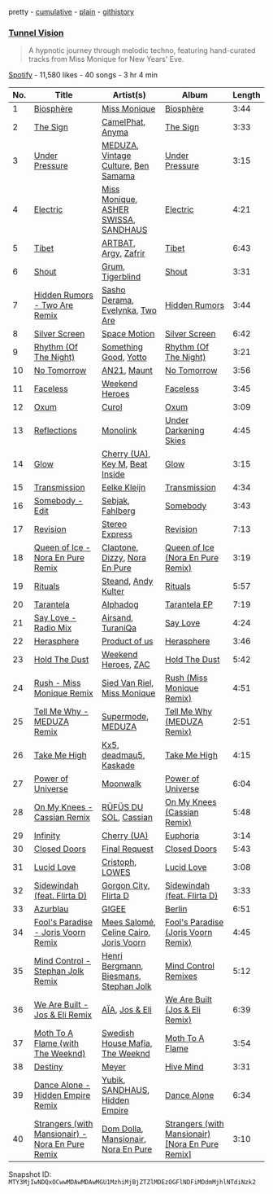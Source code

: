pretty - [cumulative](/playlists/cumulative/37i9dQZF1DX9gPDOAK0Yqv.md) - [plain](/playlists/plain/37i9dQZF1DX9gPDOAK0Yqv) - [githistory](https://github.githistory.xyz/mackorone/spotify-playlist-archive/blob/main/playlists/plain/37i9dQZF1DX9gPDOAK0Yqv)

### [Tunnel Vision](https://open.spotify.com/playlist/37i9dQZF1DX9gPDOAK0Yqv)

> A hypnotic journey through melodic techno, featuring hand\-curated tracks from Miss Monique for New Years' Eve.

[Spotify](https://open.spotify.com/user/spotify) - 11,580 likes - 40 songs - 3 hr 4 min

| No. | Title | Artist(s) | Album | Length |
|---|---|---|---|---|
| 1 | [Biosphère](https://open.spotify.com/track/4yxlVbgJ5OdE9ipFOSMNGP) | [Miss Monique](https://open.spotify.com/artist/29TpNOsTNYbLb6Xa10H0PR) | [Biosphère](https://open.spotify.com/album/2Cu8QDxQTHq57dOO2GfkFO) | 3:44 |
| 2 | [The Sign](https://open.spotify.com/track/0hjRzBuGh9qGGzcbW7xK12) | [CamelPhat](https://open.spotify.com/artist/240wlM8vDrf6S4zCyzGj2W), [Anyma](https://open.spotify.com/artist/4iBwchw0U0GZv5RfVYSMxN) | [The Sign](https://open.spotify.com/album/1ayB1Y1h0ZNW9MECEA7QSb) | 3:33 |
| 3 | [Under Pressure](https://open.spotify.com/track/7q887Wj7xbhsSKhHct5xKM) | [MEDUZA](https://open.spotify.com/artist/0xRXCcSX89eobfrshSVdyu), [Vintage Culture](https://open.spotify.com/artist/28uJnu5EsrGml2tBd7y8ts), [Ben Samama](https://open.spotify.com/artist/3MICPvsOVZdedC4KnDT0S4) | [Under Pressure](https://open.spotify.com/album/22RgvmuvHeXfiXozVioC2Q) | 3:15 |
| 4 | [Electric](https://open.spotify.com/track/62piGIpUTsY8HA7tdjfLS8) | [Miss Monique](https://open.spotify.com/artist/29TpNOsTNYbLb6Xa10H0PR), [ASHER SWISSA](https://open.spotify.com/artist/4ZLrfqX4cxTrthF8AILMAM), [SANDHAUS](https://open.spotify.com/artist/3VPDTHXbhY1NdFM3xpf2Ta) | [Electric](https://open.spotify.com/album/6aAEMDfaoCNQu1d3EgszPX) | 4:21 |
| 5 | [Tibet](https://open.spotify.com/track/7xvl39LuJ8o5yeHR1kta90) | [ARTBAT](https://open.spotify.com/artist/3BkRu2TGd2I1uBxZKddfg1), [Argy](https://open.spotify.com/artist/1NaQOKgddaJipUtmptb7GI), [Zafrir](https://open.spotify.com/artist/3DJVDo0kd19fZXpTabasOX) | [Tibet](https://open.spotify.com/album/6mQ61LMEZzW5HAvFWFumbK) | 6:43 |
| 6 | [Shout](https://open.spotify.com/track/2BB24tcKHCZtp14guuVeaJ) | [Grum](https://open.spotify.com/artist/3VEqFWRt47xQAZJMBF3duQ), [Tigerblind](https://open.spotify.com/artist/3Uy3rel4Zw9anDMtPIU9IA) | [Shout](https://open.spotify.com/album/00u18CYVfC2LTCaUUoYOfu) | 3:31 |
| 7 | [Hidden Rumors \- Two Are Remix](https://open.spotify.com/track/7xkBKYnHHoY8dBlzEPbFjX) | [Sasho Derama](https://open.spotify.com/artist/0fR4ObUrtCv0JhegTL3fyF), [Evelynka](https://open.spotify.com/artist/2GfOeShdTYQziYC2HjP8PN), [Two Are](https://open.spotify.com/artist/3B5IcLPD64jPRgHsSnvHUD) | [Hidden Rumors](https://open.spotify.com/album/1eNRuJWsx6mm9tLaPppOU7) | 3:44 |
| 8 | [Silver Screen](https://open.spotify.com/track/6lBySALfpud2idAf6X6Pqi) | [Space Motion](https://open.spotify.com/artist/1k7iyyK6j5IJzF0cUMcaGY) | [Silver Screen](https://open.spotify.com/album/3SJu0buwmV07qtrRSvHY7U) | 6:42 |
| 9 | [Rhythm \(Of The Night\)](https://open.spotify.com/track/4G58eym5EGj8ZG1qt8DXIx) | [Something Good](https://open.spotify.com/artist/0g5BdWwyb5SWkGnz9p4neX), [Yotto](https://open.spotify.com/artist/5Dyfxq0ZrFjjeFBdSNxDbo) | [Rhythm \(Of The Night\)](https://open.spotify.com/album/3i4rXOFxdMqzFJtXTxV1IW) | 3:21 |
| 10 | [No Tomorrow](https://open.spotify.com/track/1KiKIjnfm2is7U2iBEebda) | [AN21](https://open.spotify.com/artist/3wPBMtzFP84b7UN786Sxhn), [Maunt](https://open.spotify.com/artist/23VFpXmOCxnReEwvUCulSb) | [No Tomorrow](https://open.spotify.com/album/78OyyeUJyyoYRHDLtBzsqi) | 3:56 |
| 11 | [Faceless](https://open.spotify.com/track/3kqt49NJLMtAkmjuAsQq79) | [Weekend Heroes](https://open.spotify.com/artist/0f38k6IM0q7Je0QihLXpD8) | [Faceless](https://open.spotify.com/album/74BOGboC3BF4wz3IbThmDj) | 3:45 |
| 12 | [Oxum](https://open.spotify.com/track/4x9XExsgIQcNMVN3AU482m) | [Curol](https://open.spotify.com/artist/334DQtGwD8Ic96L1RjIhzX) | [Oxum](https://open.spotify.com/album/01euR0VLorIF6V1Tck6zSo) | 3:09 |
| 13 | [Reflections](https://open.spotify.com/track/6xNOV4axXIb0dvK9BPPbkC) | [Monolink](https://open.spotify.com/artist/2I4hRNCYkPKJQlkoEZKjYx) | [Under Darkening Skies](https://open.spotify.com/album/7fDsHkCbzW928mVa9irayU) | 4:45 |
| 14 | [Glow](https://open.spotify.com/track/23JSH0fUpozxb9CXdj7N0t) | [Cherry \(UA\)](https://open.spotify.com/artist/6xuIqCB0qedzXRYmj7fsGq), [Key M](https://open.spotify.com/artist/07Qi2q13nYmKw8Od4b27yC), [Beat Inside](https://open.spotify.com/artist/07p35pRvdiok1g93a16n6n) | [Glow](https://open.spotify.com/album/7vrFJZ7jrKe9uKclV9gtQs) | 3:15 |
| 15 | [Transmission](https://open.spotify.com/track/0q4jvSCvU5fVkq1X5Fhcri) | [Eelke Kleijn](https://open.spotify.com/artist/1FY8kqUQKHwjibwLbp5cey) | [Transmission](https://open.spotify.com/album/03qFRpGEpGRtDfJr8xfLxu) | 4:34 |
| 16 | [Somebody \- Edit](https://open.spotify.com/track/6cdZ4dvrNBK7ZjN896yVw3) | [Sebjak](https://open.spotify.com/artist/4WaTBVJBxGQ71Ch0swa8DA), [Fahlberg](https://open.spotify.com/artist/6lFGvLLUwT6MB6Fx0CkRwk) | [Somebody](https://open.spotify.com/album/6A6oGWjdOX6v40tZU9pW44) | 3:43 |
| 17 | [Revision](https://open.spotify.com/track/6Sx4f9KKwMl2YRguEqiL0A) | [Stereo Express](https://open.spotify.com/artist/3j2zB13syOvCyrkJIomEA2) | [Revision](https://open.spotify.com/album/5zfHOeT9bFwQQm8H95crzB) | 7:13 |
| 18 | [Queen of Ice \- Nora En Pure Remix](https://open.spotify.com/track/2qrBzOokp9UlLY712vglIy) | [Claptone](https://open.spotify.com/artist/4mncDFjVLUa3s025Tct3Ry), [Dizzy](https://open.spotify.com/artist/0g3BS5QoR5r6pOAg1tvwXv), [Nora En Pure](https://open.spotify.com/artist/24DO0PijjITGIEWsO8XaPs) | [Queen of Ice \(Nora En Pure Remix\)](https://open.spotify.com/album/6o5REIm1HCnvCQXG8gqC6P) | 3:19 |
| 19 | [Rituals](https://open.spotify.com/track/4AgbFfaJGqz7vBCpmapJQO) | [Steand](https://open.spotify.com/artist/2lX40grYVkSFaWX6vWOquI), [Andy Kulter](https://open.spotify.com/artist/2wHIfsNcNgN0dKxYa2XOF6) | [Rituals](https://open.spotify.com/album/6aPY8GoHHfEUv1aVMMf58J) | 5:57 |
| 20 | [Tarantela](https://open.spotify.com/track/4xjqeielYeZXr0GiRz9Cce) | [Alphadog](https://open.spotify.com/artist/0BCwCDWFMwyKChehFuZFdG) | [Tarantela EP](https://open.spotify.com/album/24XtPl6YMbPCVV3QJiPIjs) | 7:19 |
| 21 | [Say Love \- Radio Mix](https://open.spotify.com/track/5Wlpy9LzfhRnZgeUcXkUXh) | [Airsand](https://open.spotify.com/artist/4rlSlj2XnxKA05eZ7sLWSC), [TuraniQa](https://open.spotify.com/artist/7kXkMWoPg5UfAc4LQmfI9V) | [Say Love](https://open.spotify.com/album/0ZvWPjOwDxNRAqubn8b1u7) | 4:24 |
| 22 | [Herasphere](https://open.spotify.com/track/2Rfw4Uk6CWclegfJZXgNx0) | [Product of us](https://open.spotify.com/artist/3i96K8H7eWV10ieGS2I6w6) | [Herasphere](https://open.spotify.com/album/5PaHjPzBfVsLTNAuaywDhJ) | 3:46 |
| 23 | [Hold The Dust](https://open.spotify.com/track/7fmbCNSq2uoIT0sQgINTis) | [Weekend Heroes](https://open.spotify.com/artist/0f38k6IM0q7Je0QihLXpD8), [ZAC](https://open.spotify.com/artist/5xUXAwPZ98FzFgjTNOIPyv) | [Hold The Dust](https://open.spotify.com/album/47xEbVhO9MaVQzDfL9t6sd) | 5:42 |
| 24 | [Rush \- Miss Monique Remix](https://open.spotify.com/track/0vlauZfceQ2eiuqwDMf1jb) | [Sied Van Riel](https://open.spotify.com/artist/1Cv0KzvQ0KP210KdmQQQUF), [Miss Monique](https://open.spotify.com/artist/29TpNOsTNYbLb6Xa10H0PR) | [Rush \(Miss Monique Remix\)](https://open.spotify.com/album/7vF6BoJz2iWApof9NfB1W6) | 4:51 |
| 25 | [Tell Me Why \- MEDUZA Remix](https://open.spotify.com/track/7jrMFjEq0t09f7m3HnnWXl) | [Supermode](https://open.spotify.com/artist/7urnl0uH1w3NCoErxw7AUK), [MEDUZA](https://open.spotify.com/artist/0xRXCcSX89eobfrshSVdyu) | [Tell Me Why \(MEDUZA Remix\)](https://open.spotify.com/album/6CTjQWx50yUs4wNu95cnlM) | 2:51 |
| 26 | [Take Me High](https://open.spotify.com/track/1EF8Ya2wALJOufB5VQAwtt) | [Kx5](https://open.spotify.com/artist/2avRYQUWQpIkzJOEkf0MdY), [deadmau5](https://open.spotify.com/artist/2CIMQHirSU0MQqyYHq0eOx), [Kaskade](https://open.spotify.com/artist/6TQj5BFPooTa08A7pk8AQ1) | [Take Me High](https://open.spotify.com/album/45QHBYLqcIq50K0yCt43J7) | 4:15 |
| 27 | [Power of Universe](https://open.spotify.com/track/5U7LGWuifQ0agJ8kWoJ0ra) | [Moonwalk](https://open.spotify.com/artist/1khyIydqanugacJyKdmceT) | [Power of Universe](https://open.spotify.com/album/1Dx8Mh4vL259V4ENQOnYal) | 6:04 |
| 28 | [On My Knees \- Cassian Remix](https://open.spotify.com/track/1CSpqWhM6rbOvA268uT9jh) | [RÜFÜS DU SOL](https://open.spotify.com/artist/5Pb27ujIyYb33zBqVysBkj), [Cassian](https://open.spotify.com/artist/1ChtRJ3f4rbv4vtz87i6CD) | [On My Knees \(Cassian Remix\)](https://open.spotify.com/album/45YkAIprd06F6G1zKJiJ4B) | 5:48 |
| 29 | [Infinity](https://open.spotify.com/track/4h867FJKioG1h0nZZ7hwgN) | [Cherry \(UA\)](https://open.spotify.com/artist/6xuIqCB0qedzXRYmj7fsGq) | [Euphoria](https://open.spotify.com/album/2QTLHBhDtEm7HwOsCBk9Tk) | 3:14 |
| 30 | [Closed Doors](https://open.spotify.com/track/0UNbGjrR3WQgekwcTagh44) | [Final Request](https://open.spotify.com/artist/3NVOeVf2oPolFbXeTjdb3x) | [Closed Doors](https://open.spotify.com/album/3pH6GlrVlPuxjs5Aulu93A) | 5:43 |
| 31 | [Lucid Love](https://open.spotify.com/track/4lxezjHzTpF81nMNixy1OS) | [Cristoph](https://open.spotify.com/artist/532SqCIYmJyXEdEiCJLgYG), [LOWES](https://open.spotify.com/artist/1mbybf2CrAiwWiznqA8R3g) | [Lucid Love](https://open.spotify.com/album/4fyUu9Mo0l6bRztTTe0ouz) | 3:08 |
| 32 | [Sidewindah \(feat\. Flirta D\)](https://open.spotify.com/track/3NGC2t1KnSOFcDQv8EI2Pl) | [Gorgon City](https://open.spotify.com/artist/4VNQWV2y1E97Eqo2D5UTjx), [Flirta D](https://open.spotify.com/artist/2G9VTaPA12WZVovEImUtsR) | [Sidewindah \(feat\. Flirta D\)](https://open.spotify.com/album/43sQLpO0FFy5wfXcWyyXCm) | 3:33 |
| 33 | [Azurblau](https://open.spotify.com/track/5x6sZ6mz23tTf7lCCa7F7A) | [GIGEE](https://open.spotify.com/artist/7mqebOCOql0RKtn1bGUdOd) | [Berlin](https://open.spotify.com/album/58Mt8Tv2EEMupogXTFC9pB) | 6:51 |
| 34 | [Fool's Paradise \- Joris Voorn Remix](https://open.spotify.com/track/4SH7CUxlrgvN9vf3oWa05d) | [Mees Salomé](https://open.spotify.com/artist/3vcY5vaGqSQF6UA9N2iC4L), [Celine Cairo](https://open.spotify.com/artist/2icndAD2G5umAWdgrARONR), [Joris Voorn](https://open.spotify.com/artist/4jGpKAmwvU263l0tUh4xKU) | [Fool's Paradise \(Joris Voorn Remix\)](https://open.spotify.com/album/7qcjHaXG3iYB6o3ifQYUel) | 4:45 |
| 35 | [Mind Control \- Stephan Jolk Remix](https://open.spotify.com/track/2ig7zIzaD3omrWSgJdlx4W) | [Henri Bergmann](https://open.spotify.com/artist/1FiAkaEAyepvi57FmYvJqo), [Biesmans](https://open.spotify.com/artist/1RR1AtX6SAujecwlLacHRz), [Stephan Jolk](https://open.spotify.com/artist/7w0ddx9rFndvpiqO1VOxJM) | [Mind Control Remixes](https://open.spotify.com/album/5ojPPLGixsheh2u3SXPYy5) | 5:12 |
| 36 | [We Are Built \- Jos & Eli Remix](https://open.spotify.com/track/5WGDvD7AaHa8bBC6FjYR5I) | [AÏA](https://open.spotify.com/artist/7hhj3fsLhjXBlv5fQpR78H), [Jos & Eli](https://open.spotify.com/artist/3nOp9kU7OluZlOGCdqWqS3) | [We Are Built \(Jos & Eli Remix\)](https://open.spotify.com/album/5KfqQ27072aHnMVYm5klWC) | 6:39 |
| 37 | [Moth To A Flame \(with The Weeknd\)](https://open.spotify.com/track/7kfOEMJBJwdCYqyJeEnNhr) | [Swedish House Mafia](https://open.spotify.com/artist/1h6Cn3P4NGzXbaXidqURXs), [The Weeknd](https://open.spotify.com/artist/1Xyo4u8uXC1ZmMpatF05PJ) | [Moth To A Flame](https://open.spotify.com/album/5KAcRZdtpHXQb3OmYGvpgX) | 3:54 |
| 38 | [Destiny](https://open.spotify.com/track/06ZvFjzwcaqJRZbMkfWuaf) | [Meyer](https://open.spotify.com/artist/58VEQXhuWnFPbxlWh79Sr2) | [Hive Mind](https://open.spotify.com/album/1Dm9ruv1lwZJC3tgJgoMVL) | 3:31 |
| 39 | [Dance Alone \- Hidden Empire Remix](https://open.spotify.com/track/6xcKHNfHEcyG0TG6gVEUrn) | [Yubik](https://open.spotify.com/artist/4rQiYfSqmicW55TlG6vjK7), [SANDHAUS](https://open.spotify.com/artist/3VPDTHXbhY1NdFM3xpf2Ta), [Hidden Empire](https://open.spotify.com/artist/44Ga1YqZthFOzZSTHiNWkC) | [Dance Alone](https://open.spotify.com/album/3OOU0i7XGbvVYWVjfb7Blx) | 6:34 |
| 40 | [Strangers \(with Mansionair\) \- Nora En Pure Remix](https://open.spotify.com/track/602wo0wA2pEjcZYX7X2uNh) | [Dom Dolla](https://open.spotify.com/artist/205i7E8fNVfojowcQSfK9m), [Mansionair](https://open.spotify.com/artist/4qOzMSukiZoiSjPQw8Zs7s), [Nora En Pure](https://open.spotify.com/artist/24DO0PijjITGIEWsO8XaPs) | [Strangers \(with Mansionair\) \[Nora En Pure Remix\]](https://open.spotify.com/album/16jQLp6Sln8tJmA033mnqp) | 3:10 |

Snapshot ID: `MTY3MjIwNDQxOCwwMDAwMDAwMGU1MzhiMjBjZTZlMDEzOGFlNDFiMDdmMjhlNTdiNzk2`
